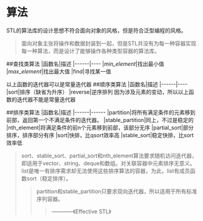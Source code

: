 算法
====
STL的算法库的设计思想不符合面向对象的风格，但是符合泛型编程的风格。
>面向对象主张将操作和数据封装到一起，但是STL并没有为每一种容器实现每一种算法，而是设计了能够操作各种类型容器的算法库。

##查找类算法
|函数名|描述
|------|----
|*min_element*|找出最小值
|*max_element*|找出最大值
|find|寻找某一值

以上函数的迭代器可以是常量迭代器
##顺序类算法
|函数名|描述
|------|----
|sort|排序（缺省为升序）
|reverse|逆序排列
因为涉及元素的变动，所以以上函数的迭代器不能是常量迭代器

##排序类算法
|函数名|描述
|------|------
|partition|将所有满足条件的元素移到前部，返回第一个不满足条件的迭代器。
|stable_partition|同上，不过是稳定的
|nth_element|将满足条件的前n个元素移到前部，该部分无序
|partial_sort|部分排序，排序部分有序
|sort|快排，比qsort效率高
|stable_sort|稳定快排，比sort效率低

>sort、stable_sort、partial_sort和nth_element算法要求随机访问迭代器，即适用于vector、string、deque和数组。对关联容器中元素排序无意义。list是唯一有排序需求却无法使用这些排序算法的容器，为此，list有成员函数sort（稳定排序）。
>>partition和stable_partition只要求双向迭代器，所以适用于所有标准序列容器。
>>>————《Effective STL》

